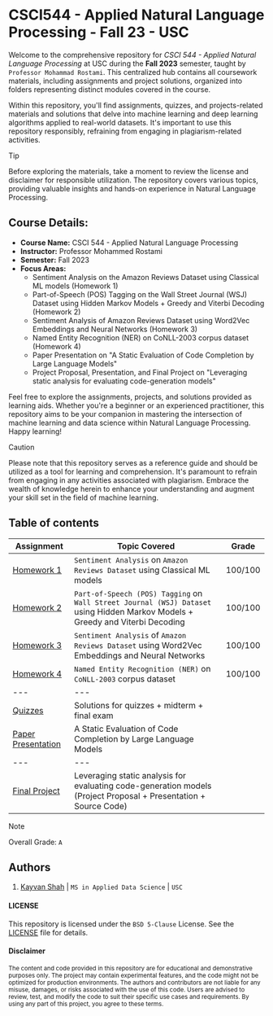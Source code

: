 # CSCI544 - Applied Natural Language Processing - Fall 23 - USC
Welcome to the comprehensive repository for _CSCI 544 - Applied Natural Language Processing_ at USC during the __Fall 2023__ semester, taught by `Professor Mohammad Rostami`. This centralized hub contains all coursework materials, including assignments and project solutions, organized into folders representing distinct modules covered in the course.

Within this repository, you'll find assignments, quizzes, and projects-related materials and solutions that delve into machine learning and deep learning algorithms applied to real-world datasets. It's important to use this repository responsibly, refraining from engaging in plagiarism-related activities.

> [!TIP]
> Before exploring the materials, take a moment to review the license and disclaimer for responsible utilization. The repository covers various topics, providing valuable insights and hands-on experience in Natural Language Processing.

## Course Details:
- **Course Name:** CSCI 544 - Applied Natural Language Processing
- **Instructor:** Professor Mohammed Rostami
- **Semester:** Fall 2023
- **Focus Areas:**
  - Sentiment Analysis on the Amazon Reviews Dataset using Classical ML models (Homework 1)
  - Part-of-Speech (POS) Tagging on the Wall Street Journal (WSJ) Dataset using Hidden Markov Models + Greedy and Viterbi Decoding (Homework 2)
  - Sentiment Analysis of Amazon Reviews Dataset using Word2Vec Embeddings and Neural Networks (Homework 3)
  - Named Entity Recognition (NER) on CoNLL-2003 corpus dataset (Homework 4)
  - Paper Presentation on "A Static Evaluation of Code Completion by Large Language Models"
  - Project Proposal, Presentation, and Final Project on "Leveraging static analysis for evaluating code-generation models"

Feel free to explore the assignments, projects, and solutions provided as learning aids. Whether you're a beginner or an experienced practitioner, this repository aims to be your companion in mastering the intersection of machine learning and data science within Natural Language Processing. Happy learning!

> [!CAUTION]
> Please note that this repository serves as a reference guide and should be utilized as a tool for learning and comprehension. It's paramount to refrain from engaging in any activities associated with plagiarism. Embrace the wealth of knowledge herein to enhance your understanding and augment your skill set in the field of machine learning.

## Table of contents
| Assignment | Topic Covered                 | Grade |
|------------|-------------------------------| ----- |
| [Homework 1](/hw1/) | `Sentiment Analysis` on `Amazon Reviews Dataset` using Classical ML models | 100/100 |
| [Homework 2](/hw2/) | `Part-of-Speech (POS) Tagging` on `Wall Street Journal (WSJ) Dataset` using Hidden Markov Models + Greedy and Viterbi Decoding | 100/100 |
| [Homework 3](/hw3/) | `Sentiment Analysis` of `Amazon Reviews Dataset` using Word2Vec Embeddings and Neural Networks | 100/100 |
| [Homework 4](/hw4/) | `Named Entity Recognition (NER)` on `CoNLL-2003` corpus dataset| 100/100 |
| --- | --- |
| [Quizzes](/quizzes/) | Solutions for quizzes + midterm + final exam |
| [Paper Presentation](paper-presentation/Group37-PaperPresentation.pdf) | A Static Evaluation of Code Completion by Large Language Models |
| --- | --- |
| [Final Project](https://github.com/ksanu1998/static_analysis_codegen_llms) | Leveraging static analysis for evaluating code-generation models (Project Proposal + Presentation + Source Code) |

> [!NOTE]
> Overall Grade: `A`

## Authors
1. [Kayvan Shah](https://github.com/KayvanShah1) | `MS in Applied Data Science` | `USC`

#### LICENSE
This repository is licensed under the `BSD 5-Clause` License. See the [LICENSE](LICENSE) file for details.

#### Disclaimer

<sub>
The content and code provided in this repository are for educational and demonstrative purposes only. The project may contain experimental features, and the code might not be optimized for production environments. The authors and contributors are not liable for any misuse, damages, or risks associated with the use of this code. Users are advised to review, test, and modify the code to suit their specific use cases and requirements. By using any part of this project, you agree to these terms.
</sub>
